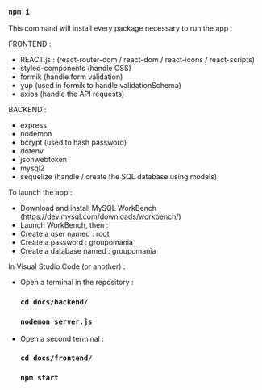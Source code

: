 ### `npm i`

This command will install every package necessary to run the app :

FRONTEND :
- REACT.js : (react-router-dom / react-dom / react-icons / react-scripts)
- styled-components (handle CSS)
- formik (handle form validation)
- yup (used in formik to handle validationSchema)
- axios (handle the API requests)

BACKEND :
- express
- nodemon
- bcrypt (used to hash password)
- dotenv
- jsonwebtoken
- mysql2
- sequelize (handle / create the SQL database using models)

To launch the app :
- Download and install MySQL WorkBench (https://dev.mysql.com/downloads/workbench/)
- Launch WorkBench, then : 
- Create a user named : root
- Create a password : groupomania
- Create a database named : groupomania

In Visual Studio Code (or another) :
- Open a terminal in the repository :
    ### `cd docs/backend/`
    ### `nodemon server.js`

- Open a second terminal :
    ### `cd docs/frontend/`
    ### `npm start`
